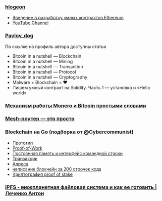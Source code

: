### [hlogeon](https://habrahabr.ru/users/hlogeon/posts/)
* [Введение в разработку умных контрактов Ethereum ](https://habrahabr.ru/post/335710/)
* [YouTube Channel](https://www.youtube.com/channel/UCvM_xrH2R906KI92btZMYog)

### [Pavlov_dog](https://habrahabr.ru/users/Pavlov_dog/)
По ссылке на профиль автора доступны статьи
* Bitcoin in a nutshell — Blockchain
* Bitcoin in a nutshell — Mining
* Bitcoin in a nutshell — Transaction
* Bitcoin in a nutshell — Protocol
* Bitcoin in a nutshell — Cryptography
* Malware + Blockchain = ❤️
* Пишем умный контракт на Solidity. Часть 1 — установка и «Hello world»
### [Механизм работы Monero и Bitcoin простыми словами](https://xmr.ru/threads/71/)
### [Mesh-роутер — это просто](https://habrahabr.ru/post/277721/)

### Blockchain на Go (подборка от @Cybercommunist)

* [Прототип](https://habr.com/post/348672/)
* [Proof-of-Work](https://habr.com/post/350804/)
* [Постоянная память и интерфейс командной строки](https://habr.com/post/351296/)
* [Транзакции](https://habr.com/post/351752/)
* [Адреса](https://habr.com/post/351834/)
* [написание блокчейн за 200 строчек кода](https://habr.com/post/347930/)
* [Криптография proof of stake](https://habr.com/post/265561/)

### [IPFS - межпланетная файловая система и как ее готовить | Леченко Антон](https://www.youtube.com/watch?v=YXQvGidv0u4)
